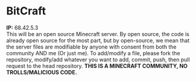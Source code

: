 # BitCraft
<b>IP:</b> 68.42.5.3 <br>
This will be an open source Minecraft server. By open source, the code is already open source for the most part, but by open-source, we mean that the server files are modifiable by anyone with consent from both the community AND me (Or just me). To add/modify a file, please fork the repository, modify/add whatever you want to add, commit, push, then pull request to the head repository. <b>THIS IS A MINECRAFT COMMUNITY, NO TROLLS/MALICIOUS CODE.</b>
